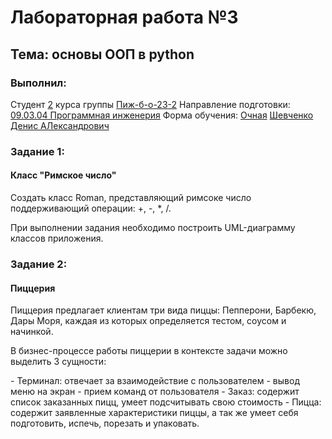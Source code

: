 <h1> Лабораторная работа №3 </h1>
<h2> Тема: основы ООП в python </h2>
<h3>Выполнил:</h3>
Студент <u>2</u> курса группы <u>Пиж-б-о-23-2</u>
Направление подготовки: <u>09.03.04 Программная инженерия</u>
Форма обучения: <u>Очная</u>
<u>Шевченко Денис АЛександрович</u>

<h3>Задание 1:</h3>
<h4>Класс "Римское число"</h4>
<p>Создать класс Roman, представляющий римсоке число поддерживающий операции: +, -, *, /.</p>
<p>При выполнении задания необходимо построить UML-диаграмму классов приложения.</p>

<h3>Задание 2:</h3>
<h4>Пиццерия</h4>
<p>Пиццерия предлагает клиентам три вида пиццы: Пепперони, Барбекю, Дары Моря, каждая из которых определяется тестом, соусом и начинкой.</p>
<p>В бизнес-процессе работы пиццерии в контексте задачи можно выделить 3 сущности:</p>
- Терминал: отвечает за взаимодействие с пользователем
    - вывод меню на экран
    - прием команд от пользователя
- Заказ: содержит список заказанных пицц, умеет подсчитывать свою стоимость
- Пицца: содержит заявленные характеристики пиццы, а так же умеет себя подготовить, испечь, порезать и упаковать.
